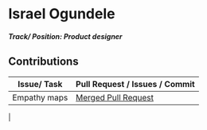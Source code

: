 # Israel Ogundele 

##### Track/ Position: **Product designer**

## Contributions

| Issue/ Task                                                | Pull Request / Issues / Commit                                                  |
| ---------------------------------------------------------- | ------------------------------------------------------------------------------- |
| Empathy maps                          | [Merged Pull Request](https://github.com/zuri-training/AuthWiki_Team9/pull/140) |
|                      
